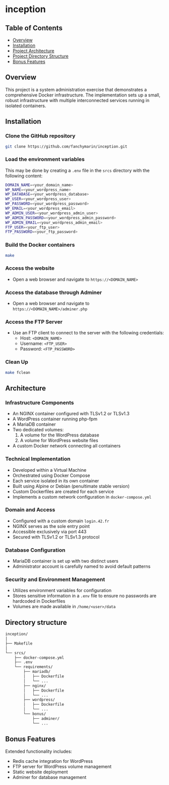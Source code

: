 # inception

## Table of Contents

- [Overview](#overview)
- [Installation](#installation)
- [Project Architecture](#project-architecture)
- [Project Directory Structure](#project-directory-structure)
- [Bonus Features](#bonus-features)

## Overview

This project is a system administration exercise that demonstrates a comprehensive Docker infrastructure. The implementation sets up a small, robust infrastructure with multiple interconnected services running in isolated containers.

## Installation

### Clone the GitHub repository

```bash
git clone https://github.com/fanchymarin/inception.git
```

### Load the environment variables

This may be done by creating a `.env` file in the `srcs` directory with the following content:

```bash
DOMAIN_NAME=<your_domain_name>
WP_NAME=<your_wordpress_name>
WP_DATABASE=<your_wordpress_database>
WP_USER=<your_wordpress_user>
WP_PASSWORD=<your_wordpress_password>
WP_EMAIL=<your_wordpress_email>
WP_ADMIN_USER=<your_wordpress_admin_user>
WP_ADMIN_PASSWORD=<your_wordpress_admin_password>
WP_ADMIN_EMAIL=<your_wordpress_admin_email>
FTP_USER=<your_ftp_user>
FTP_PASSWORD=<your_ftp_password>
```

### Build the Docker containers

```bash
make
```

### Access the website

- Open a web browser and navigate to `https://<DOMAIN_NAME>`

### Access the database through Adminer

- Open a web browser and navigate to `https://<DOMAIN_NAME>/adminer.php`

### Access the FTP Server

- Use an FTP client to connect to the server with the following credentials:
  - Host: `<DOMAIN_NAME>`
  - Username: `<FTP_USER>`
  - Password: `<FTP_PASSWORD>`

### Clean Up

```bash
make fclean
```

## Architecture

### Infrastructure Components
- An NGINX container configured with TLSv1.2 or TLSv1.3
- A WordPress container running php-fpm
- A MariaDB container
- Two dedicated volumes:
  1. A volume for the WordPress database
  2. A volume for WordPress website files
- A custom Docker network connecting all containers

### Technical Implementation
- Developed within a Virtual Machine
- Orchestrated using Docker Compose
- Each service isolated in its own container
- Built using Alpine or Debian (penultimate stable version)
- Custom Dockerfiles are created for each service
- Implements a custom network configuration in `docker-compose.yml`

### Domain and Access
- Configured with a custom domain `login.42.fr`
- NGINX serves as the sole entry point
- Accessible exclusively via port 443
- Secured with TLSv1.2 or TLSv1.3 protocol

### Database Configuration
- MariaDB container is set up with two distinct users
- Administrator account is carefully named to avoid default patterns

### Security and Environment Management
- Utilizes environment variables for configuration
- Stores sensitive information in a `.env` file to ensure no passwords are hardcoded in Dockerfiles
- Volumes are made available in `/home/<user>/data`

## Directory structure

```bash
inception/
│
├── Makefile
│
└── srcs/
    ├── docker-compose.yml
    ├── .env
    └── requirements/
        ├── mariadb/
        │   ├── Dockerfile
        │   └── ...
        ├── nginx/
        │   ├── Dockerfile
        │   └── ...
        ├── wordpress/
        │   ├── Dockerfile
        │   └── ...
        └── bonus/
            ├── adminer/
            └── ...

```

## Bonus Features
Extended functionality includes:
- Redis cache integration for WordPress
- FTP server for WordPress volume management
- Static website deployment
- Adminer for database management
